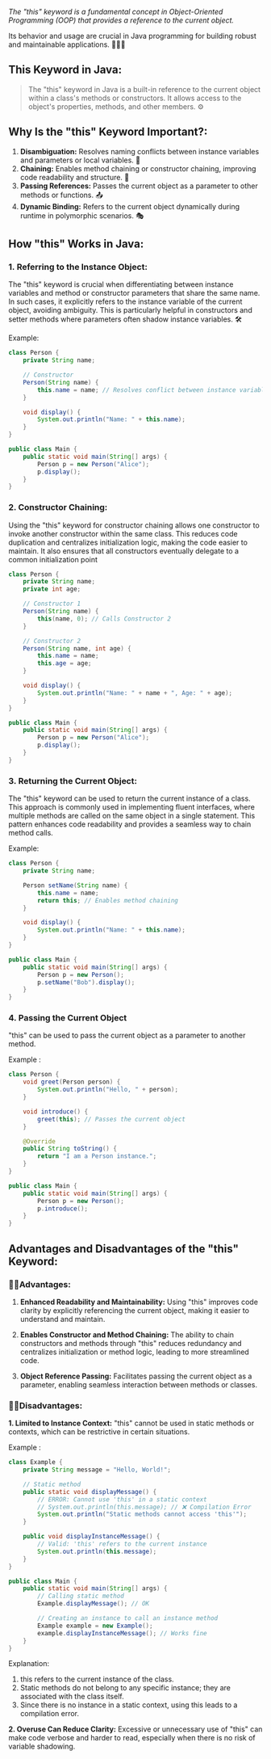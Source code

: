 _The "this" keyword is a fundamental concept in Object-Oriented Programming (OOP) that provides a reference to the current object._

Its behavior and usage are crucial in Java programming for building robust and maintainable applications. 🧑‍💻🔧
## This Keyword in Java:

> The "this" keyword in Java is a built-in reference to the current object within a class's methods or constructors. It allows access to the object's properties, methods, and other members. ⚙️
## Why Is the "this" Keyword Important?:

1. **Disambiguation:** Resolves naming conflicts between instance variables and parameters or local variables. 🔄
2. **Chaining:** Enables method chaining or constructor chaining, improving code readability and structure. 🔗
3. **Passing References:** Passes the current object as a parameter to other methods or functions. 📤
4. **Dynamic Binding:** Refers to the current object dynamically during runtime in polymorphic scenarios. 🎭
## How "this" Works in Java:

### 1. Referring to the Instance Object:

The "this" keyword is crucial when differentiating between instance variables and method or constructor parameters that share the same name. In such cases, it explicitly refers to the instance variable of the current object, avoiding ambiguity. This is particularly helpful in constructors and setter methods where parameters often shadow instance variables. 🛠️

Example:
```java
class Person {
    private String name;

    // Constructor
    Person(String name) {
        this.name = name; // Resolves conflict between instance variable and parameter
    }

    void display() {
        System.out.println("Name: " + this.name);
    }
}

public class Main {
    public static void main(String[] args) {
        Person p = new Person("Alice");
        p.display();
    }
}
```
### 2. Constructor Chaining: 

Using the "this" keyword for constructor chaining allows one constructor to invoke another constructor within the same class. This reduces code duplication and centralizes initialization logic, making the code easier to maintain. It also ensures that all constructors eventually delegate to a common initialization point

```java
class Person {
    private String name;
    private int age;

    // Constructor 1
    Person(String name) {
        this(name, 0); // Calls Constructor 2
    }

    // Constructor 2
    Person(String name, int age) {
        this.name = name;
        this.age = age;
    }

    void display() {
        System.out.println("Name: " + name + ", Age: " + age);
    }
}

public class Main {
    public static void main(String[] args) {
        Person p = new Person("Alice");
        p.display();
    }
}
```
### 3. Returning the Current Object:

The "this" keyword can be used to return the current instance of a class. This approach is commonly used in implementing fluent interfaces, where multiple methods are called on the same object in a single statement. This pattern enhances code readability and provides a seamless way to chain method calls.

Example:
```java
class Person {
    private String name;

    Person setName(String name) {
        this.name = name;
        return this; // Enables method chaining
    }

    void display() {
        System.out.println("Name: " + this.name);
    }
}

public class Main {
    public static void main(String[] args) {
        Person p = new Person();
        p.setName("Bob").display();
    }
}
```
### 4. Passing the Current Object

"this" can be used to pass the current object as a parameter to another method.

Example : 
```java
class Person {
    void greet(Person person) {
        System.out.println("Hello, " + person);
    }

    void introduce() {
        greet(this); // Passes the current object
    }

    @Override
    public String toString() {
        return "I am a Person instance.";
    }
}

public class Main {
    public static void main(String[] args) {
        Person p = new Person();
        p.introduce();
    }
}
```
## Advantages and Disadvantages of the "this" Keyword: 

### 👍🏼Advantages: 

1. **Enhanced Readability and Maintainability:**
Using "this" improves code clarity by explicitly referencing the current object, making it easier to understand and maintain.

2. **Enables Constructor and Method Chaining:**
The ability to chain constructors and methods through "this" reduces redundancy and centralizes initialization or method logic, leading to more streamlined code.

3. **Object Reference Passing:**
Facilitates passing the current object as a parameter, enabling seamless interaction between methods or classes.

### 👎🏼Disadvantages:
**1. Limited to Instance Context:**
"this" cannot be used in static methods or contexts, which can be restrictive in certain situations.

Example : 
```java
class Example {
    private String message = "Hello, World!";

    // Static method
    public static void displayMessage() {
        // ERROR: Cannot use 'this' in a static context
        // System.out.println(this.message); // ❌ Compilation Error
        System.out.println("Static methods cannot access 'this'");
    }

    public void displayInstanceMessage() {
        // Valid: 'this' refers to the current instance
        System.out.println(this.message);
    }
}

public class Main {
    public static void main(String[] args) {
        // Calling static method
        Example.displayMessage(); // OK

        // Creating an instance to call an instance method
        Example example = new Example();
        example.displayInstanceMessage(); // Works fine
    }
}
```
Explanation:
1. this refers to the current instance of the class.
2. Static methods do not belong to any specific instance; they are associated with the class itself.
3. Since there is no instance in a static context, using this leads to a compilation error.

**2. Overuse Can Reduce Clarity:**
Excessive or unnecessary use of "this" can make code verbose and harder to read, especially when there is no risk of variable shadowing.